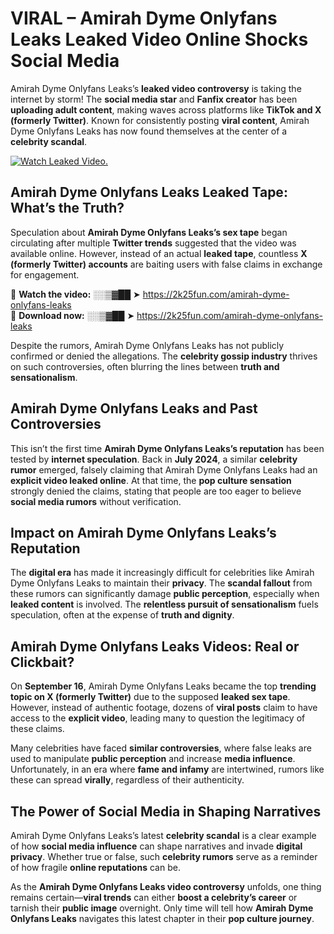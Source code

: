 # VIRAL – Amirah Dyme Onlyfans Leaks Leaked Video Online Shocks Social Media 

Amirah Dyme Onlyfans Leaks’s **leaked video controversy** is taking the internet by storm! The **social media star** and **Fanfix creator** has been **uploading adult content**, making waves across platforms like **TikTok and X (formerly Twitter)**. Known for consistently posting **viral content**, Amirah Dyme Onlyfans Leaks has now found themselves at the center of a **celebrity scandal**.  

[![Watch Leaked Video.](https://miro.medium.com/v2/resize:fit:828/format:webp/1*cilzJN44JGOrTw9NJCrNHA.gif "Watch Leaked Video")](https://2k25fun.com/amirah-dyme-onlyfans-leaks)

## **Amirah Dyme Onlyfans Leaks Leaked Tape: What’s the Truth?**  
Speculation about **Amirah Dyme Onlyfans Leaks’s sex tape** began circulating after multiple **Twitter trends** suggested that the video was available online. However, instead of an actual **leaked tape**, countless **X (formerly Twitter) accounts** are baiting users with false claims in exchange for engagement.  

🔹 **Watch the video:** ░░▒▓██ ➤ https://2k25fun.com/amirah-dyme-onlyfans-leaks  
🔹 **Download now:** ░░▒▓██ ➤ https://2k25fun.com/amirah-dyme-onlyfans-leaks  

Despite the rumors, Amirah Dyme Onlyfans Leaks has not publicly confirmed or denied the allegations. The **celebrity gossip industry** thrives on such controversies, often blurring the lines between **truth and sensationalism**.  

## **Amirah Dyme Onlyfans Leaks and Past Controversies**  
This isn’t the first time **Amirah Dyme Onlyfans Leaks’s reputation** has been tested by **internet speculation**. Back in **July 2024**, a similar **celebrity rumor** emerged, falsely claiming that Amirah Dyme Onlyfans Leaks had an **explicit video leaked online**. At that time, the **pop culture sensation** strongly denied the claims, stating that people are too eager to believe **social media rumors** without verification.  

## **Impact on Amirah Dyme Onlyfans Leaks’s Reputation**  
The **digital era** has made it increasingly difficult for celebrities like Amirah Dyme Onlyfans Leaks to maintain their **privacy**. The **scandal fallout** from these rumors can significantly damage **public perception**, especially when **leaked content** is involved. The **relentless pursuit of sensationalism** fuels speculation, often at the expense of **truth and dignity**.  

## **Amirah Dyme Onlyfans Leaks Videos: Real or Clickbait?**  
On **September 16**, Amirah Dyme Onlyfans Leaks became the top **trending topic on X (formerly Twitter)** due to the supposed **leaked sex tape**. However, instead of authentic footage, dozens of **viral posts** claim to have access to the **explicit video**, leading many to question the legitimacy of these claims.  

Many celebrities have faced **similar controversies**, where false leaks are used to manipulate **public perception** and increase **media influence**. Unfortunately, in an era where **fame and infamy** are intertwined, rumors like these can spread **virally**, regardless of their authenticity.  

## **The Power of Social Media in Shaping Narratives**  
Amirah Dyme Onlyfans Leaks’s latest **celebrity scandal** is a clear example of how **social media influence** can shape narratives and invade **digital privacy**. Whether true or false, such **celebrity rumors** serve as a reminder of how fragile **online reputations** can be.  

As the **Amirah Dyme Onlyfans Leaks video controversy** unfolds, one thing remains certain—**viral trends** can either **boost a celebrity’s career** or tarnish their **public image** overnight. Only time will tell how **Amirah Dyme Onlyfans Leaks** navigates this latest chapter in their **pop culture journey**. 
